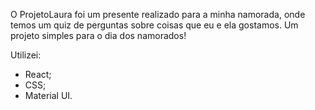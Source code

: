 O ProjetoLaura foi um presente realizado para a minha namorada, onde temos um quiz de perguntas sobre coisas que eu e ela gostamos. Um projeto simples para o dia dos namorados!

Utilizei:

- React;
- CSS;
- Material UI.
